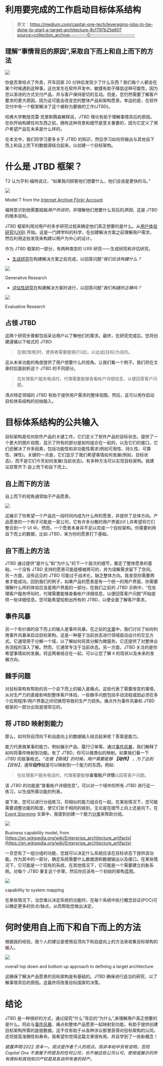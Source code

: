 # 利用要完成的工作启动目标体系结构

> 原文：<https://medium.com/capital-one-tech/leveraging-jobs-to-be-done-to-start-a-target-architecture-8cf797b25e80?source=collection_archive---------0----------------------->

## 理解“事情背后的原因”,采取自下而上和自上而下的方法

![](img/95828824c5d112ad6f9ae74e1ada91ff.png)

你是否曾经点了外卖，开车回家 20 分钟后发现少了什么东西？我们每个人都会在某个时候遇到这种事。这也发生在软件开发中。敏捷有助于降低这种可能性，因为您以渐进的方式交付产品，并与客户保持密切的互动。但是，您仍然需要了解客户要求的更大原因，因为这可能会改变您的整体产品和架构愿景。幸运的是，在软件交付中有一个框架解决了这个被称为要做的工作(JTBD)。

哈佛大学教授克雷·克里斯腾森解释说，JTBD 理论有助于理解事情背后的原因。在你开始构建任何东西之前，拥有这种背景和细节是至关重要的，因为它定义了用户希望产品在未来是什么样的。

在本文中，我们将学习更多关于 JTBD 的知识，然后学习如何将输出与其他自下而上和自上而下的数据源结合起来，以创建一个目标架构。

# 什么是 JTBD 框架？

T2 认为亨利·福特说过，“如果我问顾客他们想要什么，他们会说是更快的马。”

![](img/00172f32aafad844946bff0f39eec063.png)

Model T from the [Internet Archive Flickr Account](https://www.flickr.com/photos/internetarchivebookimages/14778958845/)

福特意识到他需要超越*用户所说的*，并理解他们想要什么背后的*原因*。这是 JTBD 的根本目标。

JTBD 框架利用对用户的多步研究过程来确定他们真正想要的是什么。从[用户体验研究(UXR)](https://en.wikipedia.org/wiki/User_experience) 开始。这是一门跨学科的科学，在创建解决方案之前理解用户需求，然后利用这些发现来构建以用户为中心的设计。

作为 JTBD 框架的一部分，有两种类型的 UXR 研究——生成研究和评估研究。

*   [生成研究](https://www.usertesting.com/blog/generative-vs-evaluation-research)在构建解决方案之前完成，以回答问题“*我们应该构建什么？*

![](img/4129847692a99006dc3bdf7a1c178952.png)

Generative Research

*   [评估性研究](https://www.usertesting.com/blog/generative-vs-evaluation-research)在构建解决方案时进行，以回答问题“*我们构建的正确吗？*

![](img/ae00c06e11aec58a1f3a0aa9331d8586.png)

Evaluative Research

## 占领 JTBD

这两个研究步骤都包括采访用户以了解他们的需求。最终，在研究完成后，您将创建遵循以下格式的 JTBD:

> 在做[情境]时，使用者需要能够[行动]，以达成[目标]为目的。

这从未来功能的角度提供了用户想要什么的视角。让我们看一个例子。我们将在文章的后面剖析这个 JTBD 的不同部分。

> 在处理客户服务电话时，代理需要能够查看帐户详细信息，以便回答客户问题。

清点特定领域的 JTBD 有助于提供用户需求的整体视图。然后，这可以用作启动目标体系结构的初始输入。

# 目标体系结构的公共输入

目标架构是任何软件产品的关键工件。它们定义了软件产品的目标状态，提供了一个更大的图片视图，显示了所有的部分是如何组合在一起的，以及它们的接口。它们还解决了许多因素，包括功能性和非功能性需求(例如可用性、持久性、可靠性、弹性)。关键的一点是，它们显示了我们希望事情如何发展(例如，目标状态)，而不是它们今天如何发展(当前状态)。有多种方法可以实现目标架构。我建议双管齐下:自上而下和自下而上。

## 自上而下的方法

自上而下的视角通常始于产品愿景。

![](img/192bad331551478221d9d73efa5ce99e.png)

这展示了你希望一个产品在一段时间内成为什么样的愿景，并提供了总体方向。产品愿景的一个例子可能是一家公司，它有许多分散的用户界面(UI ),并希望将它们整合到一个 UI 中。然而，一个愿景本身并不足以完成一个目标架构。你需要利用自下而上的数据，比如 JTBD，来为你的愿景打下基础。

## 自下而上的方法

JTBD 通过提供“是什么”和“为什么”的下一个层次的细节，奠定了整体愿景的基础。一个没有 JTBD 支持的愿景可能是模棱两可的，并为误解需求留下了空间。另一方面，没有远见的 JTBD 可能过于战术化，缺乏整体方向。我发现你需要两者才能成功。回到我们的例子，如果产品的愿景是有一个统一的用户界面，你需要理解什么样的体验应该是用户界面的一部分。在我们之前的 JTBD 示例中，“在处理客户服务呼叫时，代理需要能够查看帐户详细信息，以便回答客户问题”开始提供一些详细信息。您可能希望绘制出所有的 JTBD，以便全面了解客户需求。

## 事件风暴

另一个有价值的自下而上的输入是事件风暴。在之前的[文章](/capital-one-tech/event-storming-decomposing-the-monolith-to-kick-start-your-microservice-architecture-acb8695a6e61)中，我们讨论了如何利用事件风暴来启动目标架构。这是一种基于当前状态进行领域驱动设计的交互方式。它通常用于分解一个域，以了解如何将其分解为微服务。它还提供了对整体业务流程的深入了解。然而，它通常专注于当前状态。另一方面，JTBD 关注的是你希望事情如何发展。将这两者结合在一起，可以让您了解 it 的现状以及未来的发展方向。

## 棘手问题

对目标架构有帮助的另一个自下而上的输入是痛点。这些代表了需要改变的事情，从对生产力的直接影响到整体客户体验。一些棘手问题包括手动流程或因必须在多个应用程序/用户界面之间切换而导致的生产力损失。痛点作为事件风暴和 JTBD 框架的一部分出现是很常见的。

## 将 JTBD 映射到能力

那么，如何将自顶向下和自底向上的数据输入结合起来呢？答案是能力。

能力代表做某事的能力，例如展示产品、履行订单等。通过[事件风暴](/capital-one-tech/event-storming-decomposing-the-monolith-to-kick-start-your-microservice-architecture-acb8695a6e61)，我们解释了如何将事件映射到功能。有了 JTBD，你可以做类似的映射。如果我们看一下 JTBD 的故事格式，*“在做【情境】的时候，用户需要能够* ***【动作】*** *，为了达到【目标】*，通常**动作**就是可以映射到一个能力的东西。例如:

> 在处理客户服务电话时，代理需要能够**查看账户详情**以回答客户问题。

该 JTBD 的功能是“查看帐户详细信息”。可以对一个域中的所有 JTBD 进行这一练习，以生成所需功能的列表。

接下来，您可以进行分组练习，将相似的能力组合在一起。在某些情况下，您可能需要调整功能的粒度，使它们处于相同的级别，无论是在细节上向上还是向下。在 [Event Storming](/capital-one-tech/event-storming-decomposing-the-monolith-to-kick-start-your-microservice-architecture-acb8695a6e61) 文章中，我提到创建一个能力[分类](https://en.wikipedia.org/wiki/Taxonomy)来帮助分组。

![](img/14d03baf63d42104a518cd2981834b54.png)

Business capability model, from [https://en.wikipedia.org/wiki/Enterprise_architecture_artifacts](https://en.wikipedia.org/wiki/Enterprise_architecture_artifacts)

一旦您有了一组分组的功能，您就可以决定什么系统应该在目标状态下提供该功能。作为其中的一部分，确定系统需要什么数据源和数据输出以及接口。在某些情况下，它可能是一个现有的系统，在其他情况下，它可能是一个需要建立的新系统。对每个 JTBD 重复这个步骤，然后你应该有一个初始的架构蓝图。

![](img/8910ab8d237b2d6c3bd7d2a0eca65c15.png)

capability to system mapping

在某些情况下，当您难以决定系统的功能时，在每个系统中执行概念验证(POC)可以确定更多的优点/缺点，从而帮助您做出决定。

# 何时使用自上而下和自下而上的方法

根据我的经验，我个人的建议是使用自顶向下和自底向上的方法来收集目标架构的输入。

![](img/9b99d62d5d4d404d3eda3c547df8af59.png)

overall top down and bottom up approach to defining a target architecture

这确保了解决产品愿景的目标架构是有基础的。JTBD 确保进行适当的研究，以了解事情背后的原因。这最终将改善目标国家的决策。

# 结论

JTBD 是一种很好的方式，通过探究“什么”背后的“为什么”,来理解用户真正想要的是什么。将此与[事件风暴](/capital-one-tech/event-storming-decomposing-the-monolith-to-kick-start-your-microservice-architecture-acb8695a6e61)、痛点和整体产品愿景一起映射到功能，有助于提供创建目标架构所需的底层数据。这不仅有助于从各种涉众那里获得对目标架构的认同，还将提高准确性和寿命。我希望你觉得这篇文章很有用，并且学到了一些新概念！

*披露声明:2022 资本一。观点是作者个人的观点。除非本帖中另有说明，否则 Capital One 不隶属于所提及的任何公司，也不被这些公司认可。使用或展示的所有商标和其他知识产权是其各自所有者的财产。*